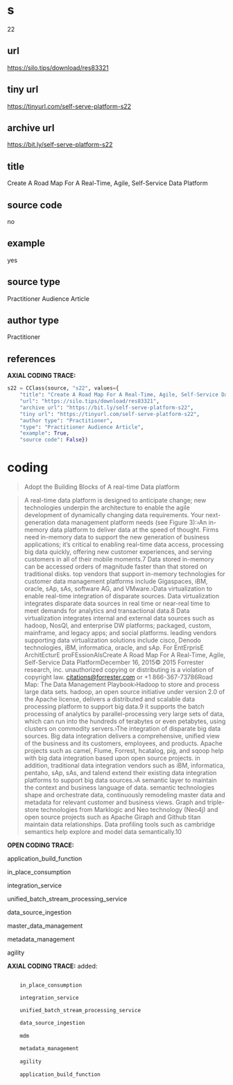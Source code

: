 # s 
22
## url
https://silo.tips/download/res83321
## tiny url
https://tinyurl.com/self-serve-platform-s22
## archive url
https://bit.ly/self-serve-platform-s22
## title
Create A Road Map For A Real-Time, Agile, Self-Service Data Platform
## source code
no
## example
yes
## source type 
Practitioner Audience Article
## author type
Practitioner
## references

**AXIAL CODING TRACE:**
``` python
s22 = CClass(source, "s22", values={
    "title": "Create A Road Map For A Real-Time, Agile, Self-Service Data Platform",
    "url": "https://silo.tips/download/res83321",
    "archive url": "https://bit.ly/self-serve-platform-s22",
    "tiny url": "https://tinyurl.com/self-serve-platform-s22",
    "author type": "Practitioner",
    "type": "Practitioner Audience Article",
    "example": True,
    "source code": False})
```

# coding

> Adopt the Building Blocks of A real-time Data platform

> A real-time data platform is designed to anticipate change; new technologies underpin the architecture to enable the agile development of dynamically changing data requirements. Your next-generation data management platform needs (see Figure 3):›An in-memory data platform to deliver data at the speed of thought. Firms need in-memory data to support the new generation of business applications; it’s critical to enabling real-time data access, processing big data quickly, offering new customer experiences, and serving customers in all of their mobile moments.7 Data stored in-memory can be accessed orders of magnitude faster than that stored on traditional disks. top vendors that support in-memory technologies for customer data management platforms include Gigaspaces, iBM, oracle, sAp, sAs, software AG, and VMware.›Data virtualization to enable real-time integration of disparate sources. Data virtualization integrates disparate data sources in real time or near-real time to meet demands for analytics and transactional data.8 Data virtualization integrates internal and external data sources such as hadoop, NosQl, and enterprise DW platforms; packaged, custom, mainframe, and legacy apps; and social platforms. leading vendors supporting data virtualization solutions include cisco, Denodo technologies, iBM, informatica, oracle, and sAp.
For EntErprisE ArchitEcturE proFEssionAlsCreate A Road Map For A Real-Time, Agile, Self-Service Data PlatformDecember 16, 2015© 2015 Forrester research, inc. unauthorized copying or distributing is a violation of copyright law. citations@forrester.com or +1 866-367-73786Road Map: The Data Management Playbook›Hadoop to store and process large data sets. hadoop, an open source initiative under version 2.0 of the Apache license, delivers a distributed and scalable data processing platform to support big data.9 it supports the batch processing of analytics by parallel-processing very large sets of data, which can run into the hundreds of terabytes or even petabytes, using clusters on commodity servers.›The integration of disparate big data sources. Big data integration delivers a comprehensive, unified view of the business and its customers, employees, and products. Apache projects such as camel, Flume, Forrest, hcatalog, pig, and sqoop help with big data integration based upon open source projects. in addition, traditional data integration vendors such as iBM, informatica, pentaho, sAp, sAs, and talend extend their existing data integration platforms to support big data sources.›A semantic layer to maintain the context and business language of data. semantic technologies shape and orchestrate data, continuously remodeling master data and metadata for relevant customer and business views. Graph and triple-store technologies from Marklogic and Neo technology (Neo4j) and open source projects such as Apache Giraph and Github titan maintain data relationships. Data profiling tools such as cambridge semantics help explore and model data semantically.10

**OPEN CODING TRACE:**

application_build_function

in_place_consumption

integration_service

unified_batch_stream_processing_service

data_source_ingestion

master_data_management

metadata_management

agility

**AXIAL CODING TRACE:**
added:
``` python
    
    in_place_consumption

    integration_service

    unified_batch_stream_processing_service
    
    data_source_ingestion
    
    mdm

    metadata_management
    
    agility
    
    application_build_function
    
```






























